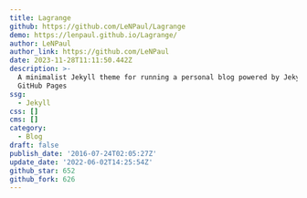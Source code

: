 ```yaml
---
title: Lagrange
github: https://github.com/LeNPaul/Lagrange
demo: https://lenpaul.github.io/Lagrange/
author: LeNPaul
author_link: https://github.com/LeNPaul
date: 2023-11-28T11:11:50.442Z
description: >-
  A minimalist Jekyll theme for running a personal blog powered by Jekyll and
  GitHub Pages
ssg:
  - Jekyll
css: []
cms: []
category:
  - Blog
draft: false
publish_date: '2016-07-24T02:05:27Z'
update_date: '2022-06-02T14:25:54Z'
github_star: 652
github_fork: 626
---
```

